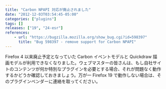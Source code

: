 ```yaml
---
title: "Carbon NPAPI 対応が廃止されました"
date: "2012-12-03T03:54:45-05:00"
categories: ["plugins"]
tags: []
releases: ["19", "24-esr"]
references:
    - url: "https://bugzilla.mozilla.org/show_bug.cgi?id=598397"
      title: "Bug 598397 - remove support for Carbon NPAPI"
---
```

Firefox 4 以来廃止予定となっていた Carbon イベントモデルと Quickdraw 描画モデルが利用できなくなりました。ウェブマスターの皆さんは、もし自社サイトのコンテンツが何か特別なプラグインを必要とする場合、それが問題なく動作するかどうか確認しておきましょう。万が一 Firefox 19 で動作しない場合は、そのプラグインベンダーに連絡を取ってください。
